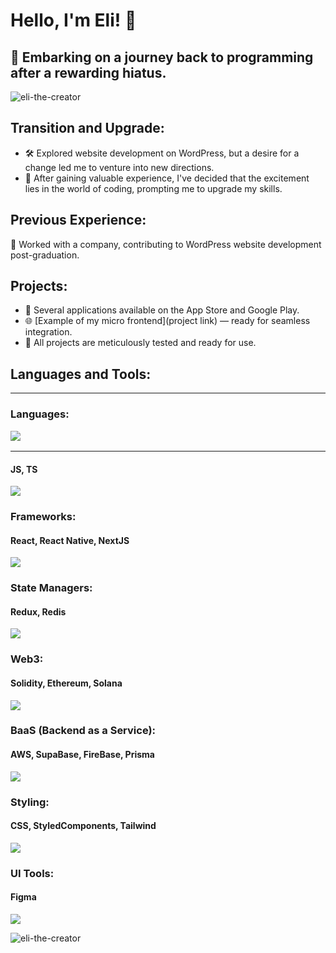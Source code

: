 # Hello, I'm Eli! 👋

## 🚀 Embarking on a journey back to programming after a rewarding hiatus.

<p align="left"> <img src="https://komarev.com/ghpvc/?username=eli-the-creator&label=Profile%20views&color=0e75b6&style=flat" alt="eli-the-creator" /> </p>

## Transition and Upgrade:

- 🛠️ Explored website development on WordPress, but a desire for a change led me to venture into new directions.
- 🔄 After gaining valuable experience, I've decided that the excitement lies in the world of coding, prompting me to upgrade my skills.

## Previous Experience:

💼 Worked with a company, contributing to WordPress website development post-graduation.

## Projects:

- 📱 Several applications available on the App Store and Google Play.
- 🌐 [Example of my micro frontend](project link) — ready for seamless integration.
- 🔧 All projects are meticulously tested and ready for use.

## Languages and Tools:

---

### Languages: <p><img src="https://skillicons.dev/icons?i=js,ts" /></p>

---

<div>
  <h4>JS, TS</h4>
  <p><img src="https://skillicons.dev/icons?i=js,ts" /></p>
</div>

### Frameworks:

<div>
  <h4>React, React Native, NextJS</h4>
  <p><img src="https://skillicons.dev/icons?i=react,electron,nextjs" /></p>
</div>

### State Managers:

<div>
  <h4>Redux, Redis</h4>
  <p><img src="https://skillicons.dev/icons?i=redux,redis" /></p>
</div>

### Web3:

<div>
  <h4>Solidity, Ethereum, Solana</h4>
  <p><img src="https://skillicons.dev/icons?i=solidity" /></p>
</div>

### BaaS (Backend as a Service):

<div>
  <h4>AWS, SupaBase, FireBase, Prisma</h4>
  <p><img src="https://skillicons.dev/icons?i=aws,supabase,firebase,prisma" /></p>
</div>

### Styling:

<div>
  <h4>CSS, StyledComponents, Tailwind</h4>
  <p><img src="https://skillicons.dev/icons?i=css,styledcomponents,tailwind" /></p>
</div>

### UI Tools:

<div>
  <h4>Figma</h4>
  <p><img src="https://skillicons.dev/icons?i=figma" /></p>
</div>

<p><img align="center" src="https://github-readme-stats.vercel.app/api/top-langs?username=eli-the-creator&show_icons=true&locale=en&layout=compact" alt="eli-the-creator" /></p>
